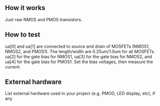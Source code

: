 <!---

This file is used to generate your project datasheet. Please fill in the information below and delete any unused
sections.

You can also include images in this folder and reference them in the markdown. Each image must be less than
512 kb in size, and the combined size of all images must be less than 1 MB.
-->

## How it works

Just raw NMOS and PMOS transistors.

## How to test

ua[0] and ua[1] are connected to source and drain of MOSFETs (NMOS1, NMOS2, and PMOS1).
The length/width are 0.25um/1.0um for all MOSFETs. 
ua[2] for the gate bias for NMOS1, ua[3] for the gate bias for NMOS2, and ua[4] for the gate bias for PMOS1.
Set the bias voltages, then measure the current. 

## External hardware

List external hardware used in your project (e.g. PMOD, LED display, etc), if any
